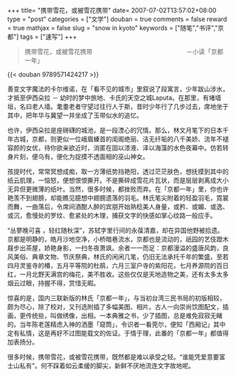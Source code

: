 +++
title= "携带雪花，或被雪花携带"
date= 2007-07-02T13:57:02+08:00
type = "post"
categories = ["文学"]
douban = true
comments = false
reward = true
mathjax = false
slug = "snow in kyoto"
keywords = ["随笔","书评","京都"]
tags = ["速写"]
+++
> 携带雪花，或被雪花携带
> &emsp;&emsp;&emsp;&emsp;&emsp;&emsp;&emsp;&emsp;&emsp;&emsp;&emsp;&emsp;&emsp;&emsp;&emsp;－小读「京都一年」

{{< douban 9789571424217 >}}

善变文字魔法的卡尔维诺，在「看不见的城市」里叙说了段寓言，少年跋山涉水，才抵至伊西朵拉 － 幼时的梦中旅地、卡氏的天空之城Laputa。在那里，有堵墙垣，名曰老人墙。耄耋老者守望过往行人于斯，昔时少年行了几步过去，席地坐于其中，把年华与冀望一并坐成了玉带似水的追忆。
<!--more-->
也许，伊西朵拉是座磅礴的城池，是一段湮心的冗情。那么，林文月笔下的日本千年古城，京都，则更似一位峨眉螓首的闺阁绝丽、洁无纤垢的八千美娇、流年不褪容颜的女优，待你欲亲欲近时，消匿在固以漆液、泽以海藻的水色夜幕中。仿若转身片刻，便乌有，便化为捉摸不透面相的巫山神女。

孩提时代，常常冥想成痴，取一方薄纸势挡艳阳，透过茫茫肤色，想抚摸到其中的纸云肌理，一恼怒，便想恨恨撕开。不是撕碎成雪花片瓦状，而是层层剥离成大小无异但更微薄的纸叶。当然，很多时候，都挫败而弃。在「京都一年」里，你也许艳羡不到翅膀，却能瞧见臆想中翅膀遗落的羽毛。林氏笔尖附着的轻盈羽毛，霓裳而舞，一曲落后，令席间酒酣人醉的宾朋开始熟稔美人身量，或矜、或媚、或逸、或沉，愈慢处的罗纹、愈紧处的木理，捕获文字的快感如掌心纹路一般应手。

“丛蓼晚可喜 ，轻红随秋深”，苏轼字里行间的永葆清嘉，却在异国他野被拾遗。京都是明静的，皓月沙地空净，小桥暗巷流水，京都也是流动的，祇园的艺伎蹬木屐步出茶屋，娇艳身影，一扫冬夜萧飒。余者一一而足：京都漫溢的盛唐风韵，良风美俗、典章文物、节庆祭典，林氏的闲闲几笔，仍旧无法承托千年的繁盛。至若四月灵鉴寺的椿，五月平等院的杜鹃，六月三室户寺的紫阳花，七月养源院的百日红，一月北野天满宫的梅花，美不胜收。这些仅仅是天地造物之美，还有太多太多烟云过眼，持握不得，赏惜无暇。

惊喜的是，国内三联新版的林氏「京都一年」，与当初台湾三民书局的初版相较，颇为尽心，除了校对，又刊选附插了多幅美图、相片。古人一向崇尚饮图配文，插画，更传统些，叫做绣像，出相。一本典雅之书，少了插图，总是难免寂寂无睹的。当年陈老莲精虑入神的洒墨「窥筒」，令识者一看莞尔，便知「西厢记」其中定有私情，这是再好不过图能载文的佐证。于情于理，此番的「京都一年」都值得加表扬分。

很多时候，携带雪花，或被雪花携带，既然都是难以承受之轻。“谁能凭爱意要富士山私有”。何不踩着如云柔缓的脚尖，新鲜不厌地流连文字故地呢。